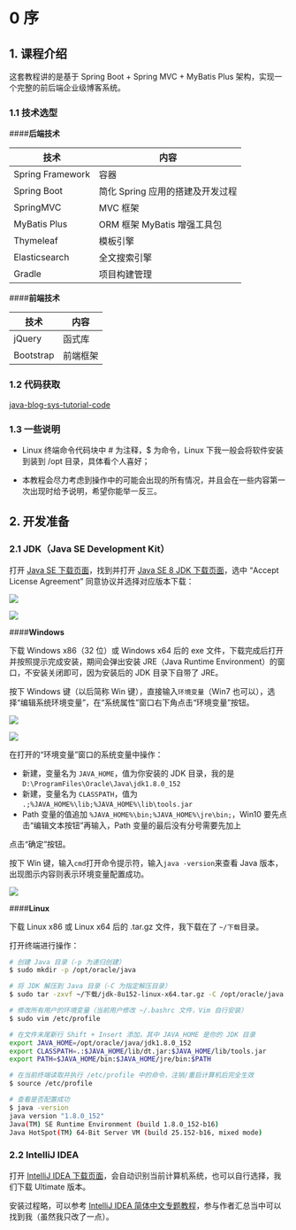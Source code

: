 # 0 序

## 1. 课程介绍

这套教程讲的是基于 Spring Boot + Spring MVC + MyBatis Plus 架构，实现一个完整的前后端企业级博客系统。

### 1.1 技术选型

####**后端技术**

| 技术             | 内容                             |
| ---------------- | -------------------------------- |
| Spring Framework | 容器                             |
| Spring Boot      | 简化 Spring 应用的搭建及开发过程 |
| SpringMVC        | MVC 框架                         |
| MyBatis Plus     | ORM 框架 MyBatis 增强工具包      |
| Thymeleaf        | 模板引擎                         |
| Elasticsearch    | 全文搜索引擎                     |
| Gradle           | 项目构建管理                     |

####**前端技术**

| 技术      | 内容     |
| --------- | -------- |
| jQuery    | 函式库   |
| Bootstrap | 前端框架 |

### 1.2 代码获取

[java-blog-sys-tutorial-code](github.com/duanluan/java-blog-sys-tutorial)

### 1.3 一些说明

* Linux 终端命令代码块中 # 为注释，$ 为命令，Linux 下我一般会将软件安装到装到 /opt 目录，具体看个人喜好；

* 本教程会尽力考虑到操作中的可能会出现的所有情况，并且会在一些内容第一次出现时给予说明，希望你能举一反三。

## 2. 开发准备

### 2.1 JDK（Java SE Development Kit）

打开 [Java SE 下载页面](http://www.oracle.com/technetwork/java/javase/downloads/index.html)，找到并打开 [Java SE 8 JDK 下载页面](http://www.oracle.com/technetwork/java/javase/downloads/jdk8-downloads-2133151.html)，选中 “Accept License Agreement” 同意协议并选择对应版本下载：

![](./images/0-2.1-1.jpg)

![](./images/0-2.1-2.jpg)

####**Windows**

下载 Windows x86（32 位）或 Windows x64 后的 exe 文件，下载完成后打开并按照提示完成安装，期间会弹出安装 JRE（Java Runtime Environment）的窗口，不安装关闭即可，因为安装后的 JDK 目录下自带了 JRE。

按下 Windows 键（以后简称 Win 键），直接输入`环境变量`（Win7 也可以），选择“编辑系统环境变量”，在“系统属性”窗口右下角点击“环境变量”按钮。

![](./images/0-2.1-3.jpg)

![](./images/0-2.1-4.jpg)

在打开的“环境变量”窗口的系统变量中操作：

* 新建，变量名为 `JAVA_HOME`，值为你安装的 JDK 目录，我的是 `D:\ProgramFiles\Oracle\Java\jdk1.8.0_152`
* 新建，变量名为 `CLASSPATH`，值为 `.;%JAVA_HOME%\lib;%JAVA_HOME%\lib\tools.jar`
* Path 变量的值追加 `%JAVA_HOME%\bin;%JAVA_HOME%\jre\bin;`，Win10 要先点击“编辑文本按钮”再输入，Path 变量的最后没有分号需要先加上

点击“确定”按钮。

按下 Win 键，输入`cmd`打开命令提示符，输入`java -version`来查看 Java 版本，出现图示内容则表示环境变量配置成功。

![](./images/0-2.1-5.jpg)

####**Linux**

下载 Linux x86 或 Linux x64 后的 .tar.gz 文件，我下载在了 `~/下载`目录。

打开终端进行操作：

```bash
# 创建 Java 目录（-p 为递归创建）
$ sudo mkdir -p /opt/oracle/java

# 将 JDK 解压到 Java 目录（-C 为指定解压目录）
$ sudo tar -zxvf ~/下载/jdk-8u152-linux-x64.tar.gz -C /opt/oracle/java

# 修改所有用户的环境变量（当前用户修改 ~/.bashrc 文件，Vim 自行安装）
$ sudo vim /etc/profile

# 在文件末尾新行 Shift + Insert 添加，其中 JAVA_HOME 是你的 JDK 目录
export JAVA_HOME=/opt/oracle/java/jdk1.8.0_152
export CLASSPATH=.:$JAVA_HOME/lib/dt.jar:$JAVA_HOME/lib/tools.jar
export PATH=$JAVA_HOME/bin:$JAVA_HOME/jre/bin:$PATH

# 在当前终端读取并执行 /etc/profile 中的命令，注销/重启计算机后完全生效
$ source /etc/profile

# 查看是否配置成功
$ java -version
java version "1.8.0_152"
Java(TM) SE Runtime Environment (build 1.8.0_152-b16)
Java HotSpot(TM) 64-Bit Server VM (build 25.152-b16, mixed mode)
```

### 2.2 IntelliJ IDEA

打开 [IntelliJ IDEA 下载页面](https://www.jetbrains.com/idea/download/)，会自动识别当前计算机系统，也可以自行选择，我们下载 Ultimate 版本。

安装过程略，可以参考 [IntelliJ IDEA 简体中文专题教程](https://github.com/judasn/IntelliJ-IDEA-Tutorial)，参与作者汇总当中可以找到我（虽然我只改了一点）。
